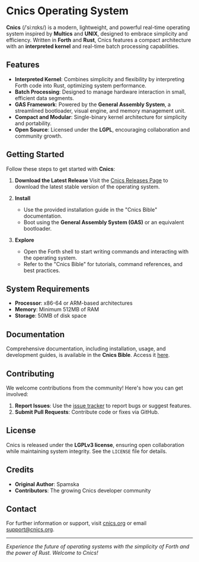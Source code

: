 # Cnics Operating System

**Cnics** (/ˈsiːnɪks/) is a modern, lightweight, and powerful real-time operating system inspired by **Multics** and **UNIX**, designed to embrace simplicity and efficiency. Written in **Forth** and **Rust**, Cnics features a compact architecture with an **interpreted kernel** and real-time batch processing capabilities.

## Features

- **Interpreted Kernel**: Combines simplicity and flexibility by interpreting Forth code into Rust, optimizing system performance.
- **Batch Processing**: Designed to manage hardware interaction in small, efficient data segments.
- **GAS Framework**: Powered by the **General Assembly System**, a streamlined bootloader, visual engine, and memory management unit.
- **Compact and Modular**: Single-binary kernel architecture for simplicity and portability.
- **Open Source**: Licensed under the **LGPL**, encouraging collaboration and community growth.

## Getting Started

Follow these steps to get started with **Cnics**:

1. **Download the Latest Release**
   Visit the [Cnics Releases Page](https://cnics.org/releases) to download the latest stable version of the operating system.

2. **Install**
   - Use the provided installation guide in the "Cnics Bible" documentation.
   - Boot using the **General Assembly System (GAS)** or an equivalent bootloader.

3. **Explore**
   - Open the Forth shell to start writing commands and interacting with the operating system.
   - Refer to the "Cnics Bible" for tutorials, command references, and best practices.

## System Requirements

- **Processor**: x86-64 or ARM-based architectures
- **Memory**: Minimum 512MB of RAM
- **Storage**: 50MB of disk space

## Documentation

Comprehensive documentation, including installation, usage, and development guides, is available in the **Cnics Bible**. Access it [here](https://cnics.org/docs).

## Contributing

We welcome contributions from the community! Here's how you can get involved:

1. **Report Issues**: Use the [issue tracker](https://github.com/cnics/cnics/issues) to report bugs or suggest features.
2. **Submit Pull Requests**: Contribute code or fixes via GitHub.

## License

Cnics is released under the **LGPLv3 license**, ensuring open collaboration while maintaining system integrity. See the `LICENSE` file for details.

## Credits

- **Original Author**: Spamska
- **Contributors**: The growing Cnics developer community

## Contact

For further information or support, visit [cnics.org](https://cnics.org) or email support@cnics.org.

---

*Experience the future of operating systems with the simplicity of Forth and the power of Rust. Welcome to Cnics!*
